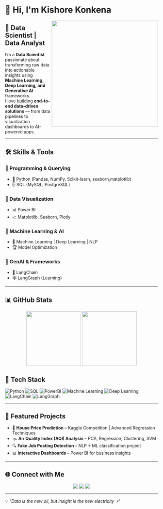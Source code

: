

<!--
**KishoreKonkena/KishoreKonkena** is a ✨ _special_ ✨ repository because its `README.md` (this file) appears on your GitHub profile.

Here are some ideas to get you started:

- 🔭 I’m currently working on ...
- 🌱 I’m currently learning ...
- 👯 I’m looking to collaborate on ...
- 🤔 I’m looking for help with ...
- 💬 Ask me about ...
- 📫 How to reach me: ...
- 😄 Pronouns: ...
- ⚡ Fun fact: ...
-->

# 👋 Hi, I'm Kishore Konkena  

<img src="https://media.giphy.com/media/qgQUggAC3Pfv687qPC/giphy.gif" width="350" align="right"/>

## 🚀 Data Scientist | Data Analyst   

I’m a **Data Scientist** passionate about transforming raw data into actionable insights using **Machine Learning, Deep Learning, and Generative AI** frameworks.  
I love building **end-to-end data-driven solutions** — from data pipelines to visualization dashboards to AI-powered apps.  

---

## 🛠️ Skills & Tools  

### 🔹 Programming & Querying  
- 🐍 Python (Pandas, NumPy, Scikit-learn, seaborn,matplotlib)  
- 🗄️ SQL (MySQL, PostgreSQL)  

### 🔹 Data Visualization  
- 📊 Power BI  
- 📈 Matplotlib, Seaborn, Plotly  

### 🔹 Machine Learning & AI  
- 🤖 Machine Learning | Deep Learning | NLP  
- 🏆 Model Optimization  

### 🔹 GenAI & Frameworks  
- 🔗 LangChain  
- 🕸️ LangGraph (Learning)  

---

## 📊 GitHub Stats  
<p align="center">
  <img src="https://github-readme-stats.vercel.app/api?username=KishoreKonkena&show_icons=true&theme=radical" height="180"/>
  <img src="https://github-readme-stats.vercel.app/api/top-langs/?username=KishoreKonkena&layout=compact&theme=radical" height="180"/>
</p>

## 🔧 Tech Stack
![Python](https://img.shields.io/badge/Python-3776AB?style=for-the-badge&logo=python&logoColor=white)
![SQL](https://img.shields.io/badge/SQL-316192?style=for-the-badge&logo=postgresql&logoColor=white)
![PowerBI](https://img.shields.io/badge/PowerBI-F2C811?style=for-the-badge&logo=powerbi&logoColor=black)
![Machine Learning](https://img.shields.io/badge/Machine%20Learning-102230?style=for-the-badge&logo=scikit-learn&logoColor=orange)
![Deep Learning](https://img.shields.io/badge/Deep%20Learning-FF6F00?style=for-the-badge&logo=tensorflow&logoColor=white)
![LangChain](https://img.shields.io/badge/LangChain-1C3C3C?style=for-the-badge&logo=openai&logoColor=white)
![LangGraph](https://img.shields.io/badge/LangGraph-121D33?style=for-the-badge&logo=graph&logoColor=blue)



---

## 📌 Featured Projects  

- 🏡 **House Price Prediction** – Kaggle Competition | Advanced Regression Techniques  
- 🌫️ **Air Quality Index (AQI) Analysis** – PCA, Regression, Clustering, SVM  
- 🔍 **Fake Job Posting Detection** – NLP + ML classification project  
- 📊 **Interactive Dashboards** – Power BI for business insights  

---

## 🌐 Connect with Me  

<p align="center">
  <a href="https://www.linkedin.com/in/kishore-konkena"><img src="https://img.shields.io/badge/-LinkedIn-0A66C2?style=for-the-badge&logo=linkedin&logoColor=white"/></a>
  <a href="mailto:kirshore2002@gmail.com"><img src="https://img.shields.io/badge/-Gmail-D14836?style=for-the-badge&logo=gmail&logoColor=white"/></a>
  <a href="https://github.com/KishoreKonkena"><img src="https://img.shields.io/badge/-GitHub-181717?style=for-the-badge&logo=github&logoColor=white"/></a>
</p>

---

💡 *“Data is the new oil, but insight is the new electricity ⚡”*  

